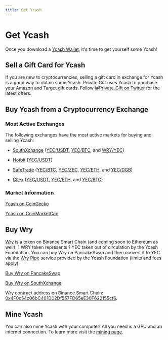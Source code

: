 ```yaml
---
title: Get Ycash
---
```


# Get Ycash

Once you download a [Ycash Wallet](/wallets), it's time to get yourself some Ycash!

## Sell a Gift Card for Ycash

If you are new to cryptocurrencies, selling a gift card in exchange for
Ycash is a good way to obtain some Ycash. Private Gift uses Ycash to
purchase your Amazon and Target gift cards. Follow
[@Private_Gift on Twitter](https://twitter.com/Private_Gift) for the latest
offers.

## Buy Ycash from a Cryptocurrency Exchange

### Most Active Exchanges

The following exchanges have the most active markets for buying and selling Ycash:

* [SouthXchange](https://main.southxchange.com/) ([YEC/USDT](https://main.southxchange.com/Market/Book/YEC/USDT), [YEC/BTC](https://main.southxchange.com/Market/Book/YEC/BTC), and [WRY/YEC](https://main.southxchange.com/Market/Book/WRY/YEC))

* [Hotbit](https://www.hotbit.io/) ([YEC/USDT](https://www.hotbit.io/exchange?symbol=YEC_USDT))

* [SafeTrade](https://www.safe.trade) ([YEC/BTC](https://safe.trade/trading/yecbtc), [YEC/ZEC](https://safe.trade/trading/yeczec), [YEC/ETH](https://safe.trade/trading/yeceth), and [YEC/DGB](https://safe.trade/trading/yecdgb))

* [Citex](https://www.citex.co.kr) ([YEC/USDT](https://www.citex.co.kr/#/trade/YEC_USDT), [YEC/ETH](https://www.citex.co.kr/#/trade/YEC_ETH), and [YEC/BTC](https://www.citex.co.kr/#/trade/YEC_BTC))

### Market Information

[Ycash on CoinGecko](https://www.coingecko.com/en/coins/ycash)

[Ycash on CoinMarketCap](https://coinmarketcap.com/currencies/ycash/)

## Buy Wry

[Wry](/wry) is a token on Binance Smart Chain (and coming soon to Ethereum as well). 1 WRY token represents 1 YEC taken out of circulation by the Ycash Foundation. You can buy Wry on PancakeSwap and then convert it to YEC via the [Wry Pipe](wry#the-wry-pipe) service provided by the Ycash Foundation (limits and fees apply).

[Buy Wry on PancakeSwap](https://exchange.pancakeswap.finance/#/swap?outputCurrency=0x4f0c54c06bc401d02df557fd65ee30f622155cf6)

[Buy Wry on SouthXchange](https://main.southxchange.com/Market/Book/WRY/YEC)

Wry contract address on Binance Smart Chain: [0x4F0c54c06bC401D02Df557FD65eE30F622155cf6](https://bscscan.com/token/0x4F0c54c06bC401D02Df557FD65eE30F622155cf6).

## Mine Ycash

You can also mine Ycash with your computer! All you need is a GPU and an internet connection. To learn more visit the [mining page](/mining).

